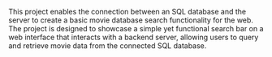 This project enables the connection between an SQL database and the server to create a basic movie database search functionality for the web. The project is designed to showcase a simple yet functional search bar on a web interface that interacts with a backend server, allowing users to query and retrieve movie data from the connected SQL database.

